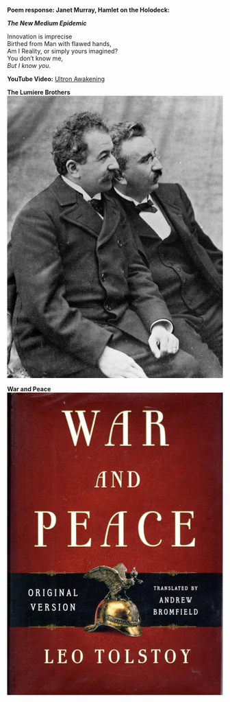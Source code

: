 **Poem response: Janet Murray, Hamlet on the Holodeck:**  

**_The New Medium Epidemic_**   

Innovation is imprecise  
Birthed from Man with flawed hands,  
Am I Reality, or simply yours imagined?  
You don’t know me,   
_But I know you._ 


**YouTube Video:**
[Ultron Awakening](https://www.youtube.com/watch?v=dK5fJqkINuA)


**The Lumiere Brothers**
![Lumiere Brothers](IMG_3128.jpg.jpg)


**War and Peace**
![War and Peace](IMG_3129.jpg.jpg) 
